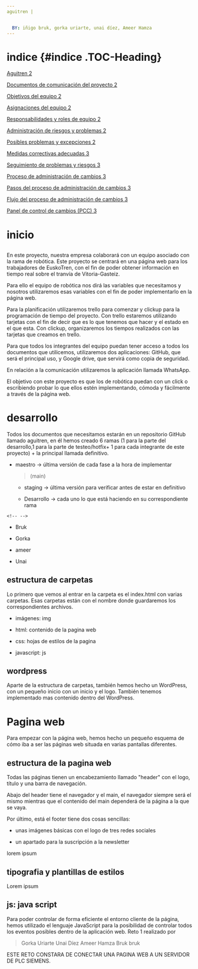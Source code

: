 ```yaml
---
aguitren |
 

  BY: iñigo bruk, gorka uriarte, unai díez, Ameer Hamza
---
```


# indice {#indice .TOC-Heading}

[Aguitren 2](#_Toc115375235)

[Documentos de comunicación del proyecto 2](#_Toc115375236)

[Objetivos del equipo 2](#estructura-de-carpetas)

[Asignaciones del equipo 2](#_Toc115375238)

[Responsabilidades y roles de equipo 2](#_Toc115375239)

[Administración de riesgos y problemas 2](#_Toc115375240)

[Posibles problemas y excepciones 2](#_Toc115375241)

[Medidas correctivas adecuadas 3](#_Toc115375242)

[Seguimiento de problemas y riesgos 3](#_Toc115375243)

[Proceso de administración de cambios 3](#_Toc115375244)

[Pasos del proceso de administración de cambios 3](#_Toc115375245)

[Flujo del proceso de administración de cambios 3](#_Toc115375246)

[Panel de control de cambios (PCC) 3](#_Toc115375247)

# inicio

## 

En este proyecto, nuestra empresa colaborará con un equipo asociado con
la rama de robótica. Este proyecto se centrará en una página web para
los trabajadores de EuskoTren, con el fin de poder obtener información
en tiempo real sobre el tranvía de Vitoria-Gasteiz.  

Para ello el equipo de robótica nos dirá las variables que necesitamos y
nosotros utilizaremos esas variables con el fin de poder implementarlo
en la página web. 

Para la planificación utilizaremos trello para comenzar y clickup para
la programación de tiempo del proyecto. Con trello estaremos utilizando
tarjetas con el fin de decir que es lo que tenemos que hacer y el estado
en el que esta. Con clickup, organizaremos los tiempos realizados con
las tarjetas que creamos en trello. 

Para que todos los integrantes del equipo puedan tener acceso a todos
los documentos que utilicemos, utilizaremos dos aplicaciones: GitHub,
que será el principal uso, y Google drive, que servirá como copia de
seguridad.

En relación a la comunicación utilizaremos la aplicación llamada
WhatsApp. 

El objetivo con este proyecto es que los de robótica puedan con un click
o escribiendo probar lo que ellos estén implementando, cómoda y
fácilmente a través de la página web. 

# desarrollo

Todos los documentos que necesitamos estarán en un repositorio GitHub
llamado aguitren, en él hemos creado 6 ramas (1 para la parte del
desarrollo,1 para la parte de testeo/hotfix+ 1 para cada integrante de
este proyecto) + la principal llamada definitivo.

-   maestro -\> última versión de cada fase a la hora de implementar
    > (main) 

    -   staging -\> última versión para verificar antes de estar en
        definitivo 

    -   Desarrollo -\> cada uno lo que está haciendo en su
        correspondiente rama 

```{=html}
<!-- -->
```
-   Bruk

-   Gorka

-   ameer 

-   Unai 

## estructura de carpetas

Lo primero que vemos al entrar en la carpeta es el index.html con varias
carpetas. Esas carpetas están con el nombre donde guardaremos los
correspondientes archivos. 

-   imágenes: img 

-   html: contenido de la pagina web 

-   css: hojas de estilos de la pagina 

-   javascript: js 

## wordpress

Aparte de la estructura de carpetas, también hemos hecho un WordPress,
con un pequeño inicio con un inicio y el logo. También tenemos
implementado mas contenido dentro del WordPress. 

# Pagina web

Para empezar con la página web, hemos hecho un pequeño esquema de cómo
iba a ser las páginas web situada en varias pantallas diferentes. 

## estructura de la pagina web

Todas las páginas tienen un encabezamiento llamado "header" con el logo,
título y una barra de navegación. 

Abajo del header tiene el navegador y el main, el navegador siempre será
el mismo mientras que el contenido del main dependerá de la página a la
que se vaya.

Por último, está el footer tiene dos cosas sencillas:

-   unas imágenes básicas con el logo de tres redes sociales

-   un apartado para la suscripción a la newsletter

lorem ipsum

## tipografia y plantillas de estilos

Lorem ipsum

## js: java script

Para poder controlar de forma eficiente el entorno cliente de la página,
hemos utilizado el lenguaje JavaScript para la posibilidad de controlar
todos los eventos posibles dentro de la aplicación web.
Reto 1  realizado por

> Gorka Uriarte
> Unai Díez
> Ameer Hamza
> Bruk bruk








ESTE RETO CONSTARA DE CONECTAR UNA PAGINA WEB A UN SERVIDOR DE PLC SIEMENS.
